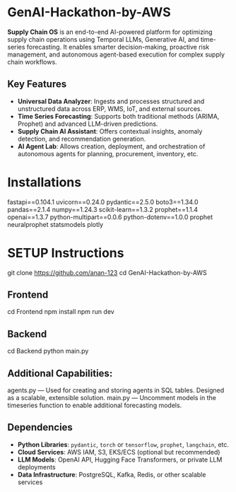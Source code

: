 # GenAI-Hackathon-by-AWS
**Supply Chain OS** is an end-to-end AI-powered platform for optimizing supply chain operations using Temporal LLMs, Generative AI, and time-series forecasting. It enables smarter decision-making, proactive risk management, and autonomous agent-based execution for complex supply chain workflows.

## Key Features

- **Universal Data Analyzer**: Ingests and processes structured and unstructured data across ERP, WMS, IoT, and external sources.
- **Time Series Forecasting**: Supports both traditional methods (ARIMA, Prophet) and advanced LLM-driven predictions.
- **Supply Chain AI Assistant**: Offers contextual insights, anomaly detection, and recommendation generation.
- **AI Agent Lab**: Allows creation, deployment, and orchestration of autonomous agents for planning, procurement, inventory, etc.


# Installations

fastapi==0.104.1
uvicorn==0.24.0
pydantic==2.5.0
boto3==1.34.0
pandas==2.1.4
numpy==1.24.3
scikit-learn==1.3.2
prophet==1.1.4
openai==1.3.7
python-multipart==0.0.6
python-dotenv==1.0.0
prophet
neuralprophet
statsmodels
plotly
# SETUP Instructions
git clone https://github.com/anan-123
cd GenAI-Hackathon-by-AWS

## Frontend
cd Frontend
npm install 
npm run dev

## Backend
cd Backend
python main.py

## Additional Capabilities: 
agents.py — Used for creating and storing agents in SQL tables. Designed as a scalable, extensible solution.
main.py — Uncomment models in the timeseries function to enable additional forecasting models.


## Dependencies

- **Python Libraries**: `pydantic`, `torch` or `tensorflow`, `prophet`, `langchain`, etc.
- **Cloud Services**: AWS IAM, S3, EKS/ECS (optional but recommended)
- **LLM Models**: OpenAI API, Hugging Face Transformers, or private LLM deployments
- **Data Infrastructure**: PostgreSQL, Kafka, Redis, or other scalable services
